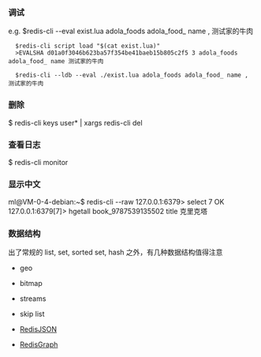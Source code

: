 ### 调试

e.g. $redis-cli --eval exist.lua adola_foods adola_food_ name , 测试家的牛肉

      $redis-cli script load "$(cat exist.lua)"
      >EVALSHA d01a0f3046b623ba57f354be41baeb15b805c2f5 3 adola_foods adola_food_ name 测试家的牛肉

      $redis-cli --ldb --eval ./exist.lua adola_foods adola_food_ name , 测试家的牛肉


### 删除
$ redis-cli keys user* | xargs redis-cli del


### 查看日志
$ redis-cli monitor


### 显示中文
ml@VM-0-4-debian:~$ redis-cli --raw
127.0.0.1:6379> select 7
OK
127.0.0.1:6379[7]> hgetall book_9787539135502
title
克里克塔


### 数据结构
出了常规的 list, set, sorted set, hash 之外，有几种数据结构值得注意

* geo

* bitmap

* streams

* skip list

* [RedisJSON](https://github.com/RedisJSON/RedisJSON)

* [RedisGraph](https://github.com/RedisGraph/RedisGraph)
